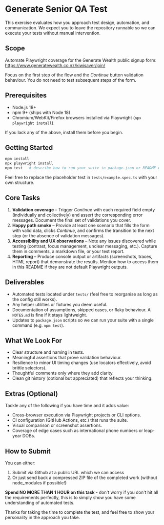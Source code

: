 # Generate Senior QA Test

This exercise evaluates how you approach test design, automation, and communication. We expect you to leave the repository runnable so we can execute your tests without manual intervention.

## Scope
Automate Playwright coverage for the Generate Wealth public signup form:
https://www.generatewealth.co.nz/kiwisaver/join/

Focus on the first step of the flow and the *Continue* button validation behaviour. You do not need to test subsequent steps of the form.

## Prerequisites
- Node.js 18+
- npm 9+ (ships with Node 18)
- Chromium/WebKit/Firefox browsers installed via Playwright (`npx playwright install`).

If you lack any of the above, install them before you begin.

## Getting Started
```bash
npm install
npx playwright install
npm test   # describe how to run your suite in package.json or README updates
```
Feel free to replace the placeholder test in `tests/example.spec.ts` with your own structure.

## Core Tasks
1. **Validation coverage** – Trigger *Continue* with each required field empty (individually and collectively) and assert the corresponding error messages. Document the final set of validations you cover.
2. **Happy path smoke** – Provide at least one scenario that fills the form with valid data, clicks *Continue*, and confirms the transition to the next step (or the absence of validation messages).
3. **Accessibility and UX observations** – Note any issues discovered while testing (contrast, focus management, unclear messaging, etc.). Capture them in comments, a markdown file, or your test report.
4. **Reporting** – Produce console output or artifacts (screenshots, traces, HTML report) that demonstrate the results. Mention how to access them in this README if they are not default Playwright outputs.

## Deliverables
- Automated tests located under `tests/` (feel free to reorganise as long as the config still works).
- Any helper utilities or fixtures you deem useful.
- Documentation of assumptions, skipped cases, or flaky behaviour. A `NOTES.md` is fine if it stays lightweight.
- Updates to `package.json` scripts so we can run your suite with a single command (e.g. `npm test`).

## What We Look For
- Clear structure and naming in tests.
- Meaningful assertions that prove validation behaviour.
- Resilience to minor UI timing changes (use locators effectively, avoid brittle selectors).
- Thoughtful comments only where they add clarity.
- Clean git history (optional but appreciated) that reflects your thinking.

## Extras (Optional)
Tackle any of the following if you have time and it adds value:
- Cross-browser execution via Playwright projects or CLI options.
- CI configuration (GitHub Actions, etc.) that runs the suite.
- Visual comparison or screenshot assertions.
- Coverage of edge cases such as international phone numbers or leap-year DOBs.

## How to Submit
You can either:
1. Submit via Github at a public URL which we can access
2. Or just send back a compressed ZIP file of the completed work (without node_modules if possible!)

**Spend NO MORE THAN 1 HOUR on this task** - don't worry if you don't hit all the requirements perfectly, this is to simply show you have some understanding of automated tests. 

Thanks for taking the time to complete the test, and feel free to show your personality in the approach you take.
